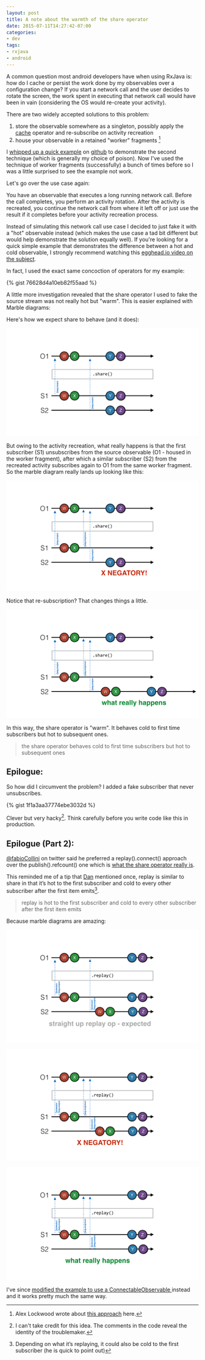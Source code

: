 ```yaml
---
layout: post
title: A note about the warmth of the share operator
date: 2015-07-11T14:27:42-07:00
categories:
- dev
tags:
- rxjava
- android
---
```


A common question most android developers have when using RxJava is: how do I cache or persist the work done by my observables over a configuration change? If you start a network call and the user decides to rotate the screen, the work spent in executing that network call would have been in vain (considering the OS would re-create your activity).

There are two widely accepted solutions to this problem:

1. store the observable somewhere as a singleton, possibly apply the [cache](https://github.com/ReactiveX/RxJava/wiki/Observable-Utility-Operators) operator and re-subscribe on activity recreation
2. house your observable in a retained "worker" fragments [^1]

I [whipped up a quick example](https://github.com/kaushikgopal/RxJava-Android-Samples#rotation-persist) on [github](https://github.com/kaushikgopal/RxJava-Android-Samples) to demonstrate the second technique (which is generally my choice of poison). Now I've used the technique of worker fragments (successfully) a bunch of times before so I was a little surprised to see the example not work.

Let's go over the use case again: 

You have an observable that executes a long running network call. Before the call completes, you perform an activity rotation. After the activity is recreated, you continue the network call from where it left off or just use the result if it completes before your activity recreation process. 

Instead of simulating this network call use case I decided to just fake it with a "hot" observable instead (which makes the use case a tad bit different but would help demonstrate the solution equally well). If you're looking for a quick simple example that demonstrates the difference between a hot and cold observable, I strongly recommend watching this [egghead.io video on the subject](https://egghead.io/lessons/rxjs-demystifying-cold-and-hot-observables-in-rxjs).

In fact, I used the exact same concoction of operators for my example:

{% gist 76628d4a10eb82f55aad %}

A little more investigation revealed that the share operator I used to fake the source stream was not really hot but "warm". This is easier explained with Marble diagrams:

Here's how we expect share to behave (and it does):

![share marble diag 1](/images/marble_diag_share_1.jpg "Marble Diagram share 1")

But owing to the activity recreation, what really happens is that the first subscriber (S1) unsubscribes from the source observable (O1 - housed in the worker fragment), after which a similar subscriber (S2) from the recreated activity subscribes again to O1 from the same worker fragment. So the marble diagram really lands up looking like this:

![share marble diag 2](/images/marble_diag_share_2.jpg "Marble Diagram share 2")

Notice that re-subscription? That changes things a little. 

![share marble diag 3](/images/marble_diag_share_3.jpg "Marble Diagram share 3")

In this way, the share operator is "warm". It behaves cold to first time subscribers but hot to subsequent ones.

> the share operator behaves cold to first time subscribers but hot to subsequent ones

## Epilogue:

So how did I circumvent the problem? I added a fake subscriber that never unsubscribes.

{% gist 1f1a3aa37774ebe3032d %}

Clever but very hacky[^2]. Think carefully before you write code like this in production.

## Epilogue (Part 2):

[@fabioCollini](https://twitter.com/fabioCollini/status/620664072770592768) on twitter said he preferred a replay().connect() approach over the publish().refcount() one which is [what the share operator really is](nerds.weddingpartyapp.com/tech/2015/01/21/rxjava-share-publish-refcount-and-all-that-jazz/).

This reminded me of a tip that [Dan](https://twitter.com/danlew42) mentioned once, replay is similar to share in that it’s hot to the first subscriber and cold to every other subscriber after the first item emits[^3].

> replay is hot to the first subscriber and cold to every other subscriber after the first item emits

Because marble diagrams are amazing:


![replay marble diag 1](/images/marble_diagram_replay.001.jpg "Marble Diagram replay 1")

![replay marble diag 1](/images/marble_diagram_replay.002.jpg "Marble Diagram replay 2")

![replay marble diag 1](/images/marble_diagram_replay.003.jpg "Marble Diagram replay 3")


I've since [modified the example to use a ConnectableObservable ](https://github.com/kaushikgopal/RxJava-Android-Samples/commit/1812c18064a1a508b3d704be21137b1e3ab868f0?diff=split) instead and it works pretty much the same way.


[^1]: Alex Lockwood wrote about [this approach](http://www.androiddesignpatterns.com/2013/04/retaining-objects-across-config-changes.html) here.
[^2]: I can't take credit for this idea. The comments in the code reveal the identity of the troublemaker.
[^3]: Depending on what it’s replaying, it could also be cold to the first subscriber (he is quick to point out)